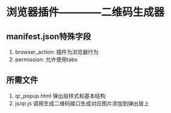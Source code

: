 # 浏览器插件————二维码生成器

## manifest.json特殊字段

1. browser_action: 插件为浏览器行为
2. permission: 允许使用tabs

## 所需文件

1. qr_popup.html 弹出层样式和基本结构
1. js/qr.js 调用生成二维码接口生成对应图片添加到弹出层上
